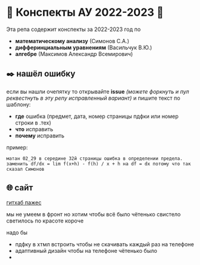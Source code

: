 # 📒 Конспекты АУ 2022-2023 📒

Эта репа содержит конспекты за 2022-2023 год по 

- **математическому анализу** (Симонов С.А.)
- **дифферинциальным уравнениям** (Васильчук В.Ю.)
- **алгебре** (Максимов Александр Всемирович)

## ✒️ нашёл ошибку 

если вы нашли очепятку то открывайте **issue** *(можете форкнуть и пул реквестнуть в эту репу исправленный вариант)* и пишите текст по шаблону:

- **где** ошибка (предмет, дата, номер страницы пдфки или номер строки в .тех)
- **что** исправить
- **почему** исправить

пример:
```
матан 02_29 в середине 32й страницы ошибка в определении предела.
заменить df/dx = lim f(x+h) - f(h) / x + h на df = dx потому что так сказал Симонов
```

## 🌐 сайт

[гитхаб пажес](abstract-university-2-0.github.io/n22-23/)

мы не умеем в фронт но хотим чтобы всё было чётенько свистело светилось по красоте короче

надо бы 
- пдфку в хтмл встроить чтобы не скачивать каждый раз на телефоне
- адаптивный дизайн чтобы на телефоне чётенько было
- 
